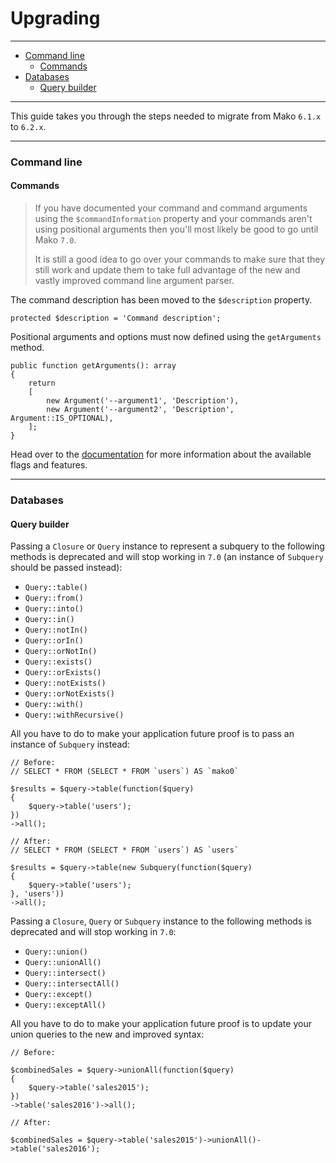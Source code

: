 # Upgrading

--------------------------------------------------------

* [Command line](#command_line)
    - [Commands](#command_line:commands)
* [Databases](#databases)
    - [Query builder](#databases:query_builder)

--------------------------------------------------------

This guide takes you through the steps needed to migrate from Mako `6.1.x` to `6.2.x`.

--------------------------------------------------------

<a id="command_line"></a>

### Command line

<a id="command_line:commands"></a>

#### Commands

> If you have documented your command and command arguments using the `$commandInformation` property and your commands aren't using positional arguments then you'll most likely be good to go until Mako `7.0`.
>
> It is still a good idea to go over your commands to make sure that they still work and update them to take full advantage of the new and vastly improved command line argument parser.

The command description has been moved to the `$description` property.

```
protected $description = 'Command description';
```

Positional arguments and options must now defined using the `getArguments` method.

```
public function getArguments(): array
{
    return
    [
        new Argument('--argument1', 'Description'),
        new Argument('--argument2', 'Description', Argument::IS_OPTIONAL),
    ];
}
```

Head over to the [documentation](:base_url:/docs/:version:/command-line:commands#input:arguments-and-options) for more information about the available flags and features.

--------------------------------------------------------

<a id="databases"></a>

### Databases

<a id="databases:query_builder"></a>

#### Query builder

Passing a `Closure` or `Query` instance to represent a subquery to the following methods is deprecated and will stop working in `7.0` (an instance of `Subquery` should be passed instead):

* `Query::table()`
* `Query::from()`
* `Query::into()`
* `Query::in()`
* `Query::notIn()`
* `Query::orIn()`
* `Query::orNotIn()`
* `Query::exists()`
* `Query::orExists()`
* `Query::notExists()`
* `Query::orNotExists()`
* `Query::with()`
* `Query::withRecursive()`

All you have to do to make your application future proof is to pass an instance of `Subquery` instead:

```
// Before:
// SELECT * FROM (SELECT * FROM `users`) AS `mako0`

$results = $query->table(function($query)
{
    $query->table('users');
})
->all();

// After:
// SELECT * FROM (SELECT * FROM `users`) AS `users`

$results = $query->table(new Subquery(function($query)
{
    $query->table('users');
}, 'users'))
->all();
```

Passing a `Closure`, `Query` or `Subquery` instance to the following methods is deprecated and will stop working in `7.0`:

* `Query::union()`
* `Query::unionAll()`
* `Query::intersect()`
* `Query::intersectAll()`
* `Query::except()`
* `Query::exceptAll()`

All you have to do to make your application future proof is to update your union queries to the new and improved syntax:

```
// Before:

$combinedSales = $query->unionAll(function($query)
{
	$query->table('sales2015');
})
->table('sales2016')->all();

// After:

$combinedSales = $query->table('sales2015')->unionAll()->table('sales2016');
```